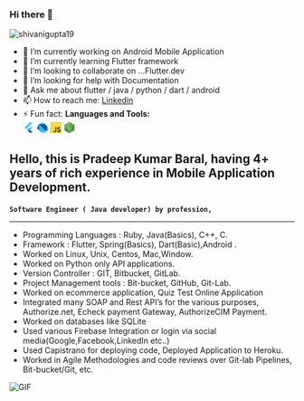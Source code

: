 ### Hi there 👋

<p align="left"> <img src="https://komarev.com/ghpvc/?username=iampradeepkumarbaral&label=Profile Views&color=blue&style=plastic" alt="shivanigupta19" /> </p>

- 🔭 I’m currently working on Android Mobile Application
- 🌱 I’m currently learning Flutter framework
- 👯 I’m looking to collaborate on ...Flutter.dev
- 🤔 I’m looking for help with Documentation
- 💬 Ask me about flutter / java / python / dart / android
- 📫 How to reach me: [Linkedin](https://www.linkedin.com/in/pradeep-baral-56091a91/)
- ⚡ Fun fact: **Languages and Tools:**  
<code><img height="20" src="https://raw.githubusercontent.com/github/explore/80688e429a7d4ef2fca1e82350fe8e3517d3494d/topics/flutter/flutter.png"></code>
<code><img height="20" src="https://raw.githubusercontent.com/github/explore/80688e429a7d4ef2fca1e82350fe8e3517d3494d/topics/dart/dart.png"></code>
<code><img height="20" src="https://raw.githubusercontent.com/github/explore/80688e429a7d4ef2fca1e82350fe8e3517d3494d/topics/javascript/javascript.png"></code>
<code><img height="20" src="https://raw.githubusercontent.com/github/explore/80688e429a7d4ef2fca1e82350fe8e3517d3494d/topics/nodejs/nodejs.png"></code>   
<!--END_SECTION:waka-->

Hello, this is Pradeep Kumar Baral, having 4+ years of rich experience in Mobile Application Development.
------------------------------------------------------------------------------------------------------------------------------------------------------------
**`Software Engineer ( Java developer) by profession, `**

------------------------------------------------------------------------------------------------------------------------------------------------------------
-  Programming Languages : Ruby, Java(Basics), C++, C.  
-  Framework : Flutter, Spring(Basics), Dart(Basic),Android .  
-  Worked on Linux, Unix, Centos, Mac,Window.  
-  Worked on Python only API applications.   
-  Version Controller : GIT, Bitbucket, GitLab.  
-  Project Management tools : Bit-bucket, GitHub, Git-Lab.  
-  Worked on ecommerce application, Quiz Test Online Application
-  Integrated many SOAP and Rest API’s for the various purposes, Authorize.net, Echeck payment
Gateway, AuthorizeCIM Payment.  
-  Worked on databases like SQLite  
-  Used various Firebase Integration or login via social media(Google,Facebook,LinkedIn etc..)
-  Used Capistrano for deploying code, Deployed Application to Heroku.  
-  Worked in Agile Methodologies and code reviews over Git-lab Pipelines, Bit-bucket/Git, etc.  


<a href="https://github.com/iampradeepkumarbaral">
<img align="left" alt="GIF" src="https://github.com/abhisheknaiidu/abhisheknaiidu/blob/master/code.gif?raw=true" width="900" height="320" />
</a>



